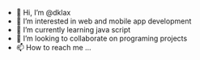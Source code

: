 - 👋 Hi, I’m @dklax
- 👀 I’m interested in web and mobile app development
- 🌱 I’m currently learning java script
- 💞️ I’m looking to collaborate on programing projects
- 📫 How to reach me ...

<!---
dklax/dklax is a ✨ special ✨ repository because its `README.md` (this file) appears on your GitHub profile.
You can click the Preview link to take a look at your changes.
--->
